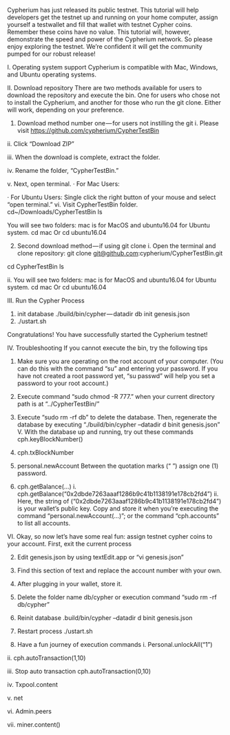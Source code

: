 Cypherium has just released its public testnet. This tutorial will help developers get the testnet up and running on your home computer, assign yourself a testwallet and fill that wallet with testnet Cypher coins. Remember these coins have no value. This tutorial will, however, demonstrate the speed and power of the Cypherium network. So please enjoy exploring the testnet. We’re confident it will get the community pumped for our robust release!

I. Operating system support
Cypherium is compatible with Mac, Windows, and Ubuntu operating systems.

II. Download repository
There are two methods available for users to download the repository and execute the bin. One for users who chose not to install the Cypherium, and another for those who run the git clone. Either will work, depending on your preference.

1. Download method number one — for users not instilling the git
i. Please visit https://github.com/cypherium/CypherTestBin

ii. Click “Download ZIP”

iii. When the download is complete, extract the folder.

iv. Rename the folder, “CypherTestBin.”

v. Next, open terminal.
· For Mac Users:


· For Ubuntu Users:
Single click the right button of your mouse and select “open terminal.”
vi. Visit CypherTestBin folder.
cd~/Downloads/CypherTestBin
ls

You will see two folders: mac is for MacOS and ubuntu16.04 for Ubuntu system.
cd mac
Or cd ubuntu16.04

2. Second download method — if using git clone
i. Open the terminal and clone repository:
git clone git@github.com:cypherium/CypherTestBin.git

cd CypherTestBin
ls

ii. You will see two folders: mac is for MacOS and ubuntu16.04 for Ubuntu system.
cd mac
Or cd ubuntu16.04

III. Run the Cypher Process
1. init database
./build/bin/cypher — datadir db init genesis.json
2. ./ustart.sh

Congratulations! You have successfully started the Cypherium testnet!

IV. Troubleshooting
If you cannot execute the bin, try the following tips
1. Make sure you are operating on the root account of your computer. (You can do this with the command “su” and entering your password. If you have not created a root password yet, “su passwd” will help you set a password to your root account.)
2. Execute command “sudo chmod -R 777.” when your current directory path is at “../CypherTestBin/”
3. Execute “sudo rm -rf db” to delete the database. Then, regenerate the database by executing “./build/bin/cypher –datadir d binit genesis.json”
V. With the database up and running, try out these commands
cph.keyBlockNumber()

2. cph.txBlockNumber

3. personal.newAccount
Between the quotation marks (“ ”) assign one (1) password.

4. cph.getBalance(…)
i. cph.getBalance(“0x2dbde7263aaaf1286b9c41b1138191e178cb2fd4”)
ii. Here, the string of (“0x2dbde7263aaaf1286b9c41b1138191e178cb2fd4”) is your wallet’s public key. Copy and store it when you’re executing the command “personal.newAccount(…)”; or the command “cph.accounts” to list all accounts.

VI. Okay, so now let’s have some real fun: assign testnet cypher coins to your account.
First, exit the current process

2. Edit genesis.json by using textEdit.app or “vi genesis.json”

3. Find this section of text and replace the account number with your own.

4. After plugging in your wallet, store it.

5. Delete the folder name db/cypher or execution command “sudo rm -rf db/cypher”

6. Reinit database
.build/bin/cypher –datadir d binit genesis.json
7. Restart process
./ustart.sh

8. Have a fun journey of execution commands
i. Personal.unlockAll(“1”)

ii. cph.autoTransaction(1,10)

iii. Stop auto transaction
cph.autoTransaction(0,10)

iv. Txpool.content

v. net

vi. Admin.peers

vii. miner.content()
